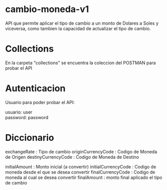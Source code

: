 # cambio-moneda-v1
API que permite aplicar el tipo de cambio a un monto de Dolares a Soles y viceversa, como tambien la capacidad de actualizar el tipo de cambio.

# Collections

En la carpeta "collections"  se encuentra la coleccion del POSTMAN para probar el API

# Autenticacion
Usuario para poder probar el API:

usuario: user <br />
password: password

# Diccionario

exchangeRate : Tipo de cambio
originCurrencyCode : Codigo de Moneda de Origen
destinyCurrencyCode : Codigo de Moneda de Destino

initialAmount : Monto inicial (a convertir)
initialCurrencyCode : Codigo de moneda desde el que se desea convertir
finalCurrencyCode : Codigo de moneda al cual se desea convertir
finalAmount : monto final aplicado el tipo de cambio
